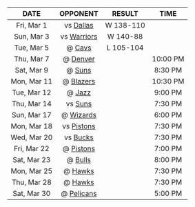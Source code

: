 |    DATE     |             OPPONENT              |  RESULT   |   TIME   |
|:-----------:|:---------------------------------:|:---------:|:--------:|
| Fri, Mar 1  |     vs [Dallas](/r/Mavericks)     | W 138-110 |          |
| Sun, Mar 3  |    vs [Warriors](/r/warriors)     | W 140-88  |          |
| Tue, Mar 5  |    @ [Cavs](/r/clevelandcavs)     | L 105-104 |          |
| Thu, Mar 7  |   @ [Denver](/r/denvernuggets)    |           | 10:00 PM |
| Sat, Mar 9  |         @ [Suns](/r/suns)         |           | 8:30 PM  |
| Mon, Mar 11 |      @ [Blazers](/r/ripcity)      |           | 10:30 PM |
| Tue, Mar 12 |       @ [Jazz](/r/UtahJazz)       |           | 9:00 PM  |
| Thu, Mar 14 |        vs [Suns](/r/suns)         |           | 7:30 PM  |
| Sun, Mar 17 | @ [Wizards](/r/washingtonwizards) |           | 6:00 PM  |
| Mon, Mar 18 |  vs [Pistons](/r/DetroitPistons)  |           | 7:30 PM  |
| Wed, Mar 20 |      vs [Bucks](/r/MkeBucks)      |           | 7:30 PM  |
| Fri, Mar 22 |  @ [Pistons](/r/DetroitPistons)   |           | 7:00 PM  |
| Sat, Mar 23 |    @ [Bulls](/r/chicagobulls)     |           | 8:00 PM  |
| Mon, Mar 25 |    @ [Hawks](/r/AtlantaHawks)     |           | 7:30 PM  |
| Thu, Mar 28 |    @ [Hawks](/r/AtlantaHawks)     |           | 7:30 PM  |
| Sat, Mar 30 |   @ [Pelicans](/r/NOLAPelicans)   |           | 5:00 PM  |